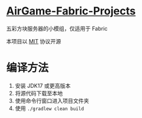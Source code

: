 # [AirGame-Fabric-Projects](https://github.com/MiniDay/airgame-fabric-projects)

五彩方块服务器的小模组，仅适用于 Fabric

本项目以 [MIT](/LICENSE) 协议开源

# 编译方法

1. 安装 JDK17 或更高版本
2. 将源代码下载至本地
3. 使用命令行窗口进入项目文件夹
4. 使用 `./gradlew clean build`

